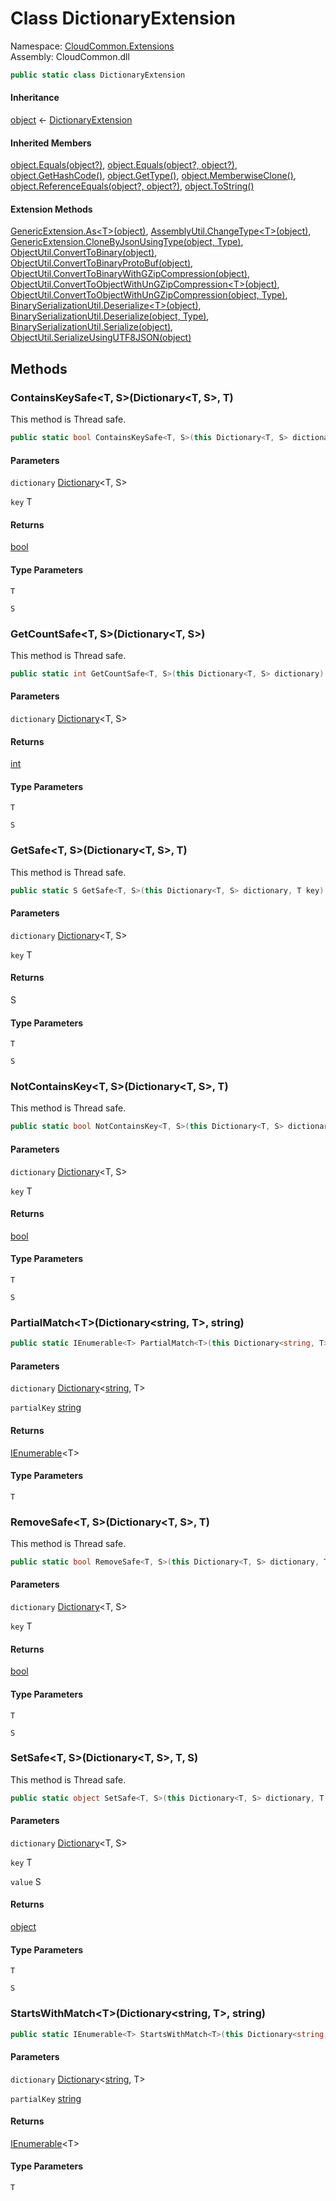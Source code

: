#  Class DictionaryExtension

Namespace: [CloudCommon.Extensions](CloudCommon.Extensions.md)  
Assembly: CloudCommon.dll  

```csharp
public static class DictionaryExtension
```

#### Inheritance

[object](https://learn.microsoft.com/dotnet/api/system.object) ← 
[DictionaryExtension](CloudCommon.Extensions.DictionaryExtension.md)

#### Inherited Members

[object.Equals\(object?\)](https://learn.microsoft.com/dotnet/api/system.object.equals\#system\-object\-equals\(system\-object\)), 
[object.Equals\(object?, object?\)](https://learn.microsoft.com/dotnet/api/system.object.equals\#system\-object\-equals\(system\-object\-system\-object\)), 
[object.GetHashCode\(\)](https://learn.microsoft.com/dotnet/api/system.object.gethashcode), 
[object.GetType\(\)](https://learn.microsoft.com/dotnet/api/system.object.gettype), 
[object.MemberwiseClone\(\)](https://learn.microsoft.com/dotnet/api/system.object.memberwiseclone), 
[object.ReferenceEquals\(object?, object?\)](https://learn.microsoft.com/dotnet/api/system.object.referenceequals), 
[object.ToString\(\)](https://learn.microsoft.com/dotnet/api/system.object.tostring)

#### Extension Methods

[GenericExtension.As<T\>\(object\)](CloudCommon.Extensions.GenericExtension.md\#CloudCommon\_Extensions\_GenericExtension\_As\_\_1\_System\_Object\_), 
[AssemblyUtil.ChangeType<T\>\(object\)](CloudCommon.Utils.AssemblyUtil.md\#CloudCommon\_Utils\_AssemblyUtil\_ChangeType\_\_1\_System\_Object\_), 
[GenericExtension.CloneByJsonUsingType\(object, Type\)](CloudCommon.Extensions.GenericExtension.md\#CloudCommon\_Extensions\_GenericExtension\_CloneByJsonUsingType\_System\_Object\_System\_Type\_), 
[ObjectUtil.ConvertToBinary\(object\)](CloudCommon.Utils.ObjectUtil.md\#CloudCommon\_Utils\_ObjectUtil\_ConvertToBinary\_System\_Object\_), 
[ObjectUtil.ConvertToBinaryProtoBuf\(object\)](CloudCommon.Utils.ObjectUtil.md\#CloudCommon\_Utils\_ObjectUtil\_ConvertToBinaryProtoBuf\_System\_Object\_), 
[ObjectUtil.ConvertToBinaryWithGZipCompression\(object\)](CloudCommon.Utils.ObjectUtil.md\#CloudCommon\_Utils\_ObjectUtil\_ConvertToBinaryWithGZipCompression\_System\_Object\_), 
[ObjectUtil.ConvertToObjectWithUnGZipCompression<T\>\(object\)](CloudCommon.Utils.ObjectUtil.md\#CloudCommon\_Utils\_ObjectUtil\_ConvertToObjectWithUnGZipCompression\_\_1\_System\_Object\_), 
[ObjectUtil.ConvertToObjectWithUnGZipCompression\(object, Type\)](CloudCommon.Utils.ObjectUtil.md\#CloudCommon\_Utils\_ObjectUtil\_ConvertToObjectWithUnGZipCompression\_System\_Object\_System\_Type\_), 
[BinarySerializationUtil.Deserialize<T\>\(object\)](CloudCommon.Utils.BinarySerializationUtil.md\#CloudCommon\_Utils\_BinarySerializationUtil\_Deserialize\_\_1\_System\_Object\_), 
[BinarySerializationUtil.Deserialize\(object, Type\)](CloudCommon.Utils.BinarySerializationUtil.md\#CloudCommon\_Utils\_BinarySerializationUtil\_Deserialize\_System\_Object\_System\_Type\_), 
[BinarySerializationUtil.Serialize\(object\)](CloudCommon.Utils.BinarySerializationUtil.md\#CloudCommon\_Utils\_BinarySerializationUtil\_Serialize\_System\_Object\_), 
[ObjectUtil.SerializeUsingUTF8JSON\(object\)](CloudCommon.Utils.ObjectUtil.md\#CloudCommon\_Utils\_ObjectUtil\_SerializeUsingUTF8JSON\_System\_Object\_)

## Methods

###  ContainsKeySafe<T, S\>\(Dictionary<T, S\>, T\)

This method is Thread safe.

```csharp
public static bool ContainsKeySafe<T, S>(this Dictionary<T, S> dictionary, T key)
```

#### Parameters

`dictionary` [Dictionary](https://learn.microsoft.com/dotnet/api/system.collections.generic.dictionary\-2)<T, S\>

`key` T

#### Returns

 [bool](https://learn.microsoft.com/dotnet/api/system.boolean)

#### Type Parameters

`T` 

`S` 

###  GetCountSafe<T, S\>\(Dictionary<T, S\>\)

This method is Thread safe.

```csharp
public static int GetCountSafe<T, S>(this Dictionary<T, S> dictionary)
```

#### Parameters

`dictionary` [Dictionary](https://learn.microsoft.com/dotnet/api/system.collections.generic.dictionary\-2)<T, S\>

#### Returns

 [int](https://learn.microsoft.com/dotnet/api/system.int32)

#### Type Parameters

`T` 

`S` 

###  GetSafe<T, S\>\(Dictionary<T, S\>, T\)

This method is Thread safe.

```csharp
public static S GetSafe<T, S>(this Dictionary<T, S> dictionary, T key)
```

#### Parameters

`dictionary` [Dictionary](https://learn.microsoft.com/dotnet/api/system.collections.generic.dictionary\-2)<T, S\>

`key` T

#### Returns

 S

#### Type Parameters

`T` 

`S` 

###  NotContainsKey<T, S\>\(Dictionary<T, S\>, T\)

This method is Thread safe.

```csharp
public static bool NotContainsKey<T, S>(this Dictionary<T, S> dictionary, T key)
```

#### Parameters

`dictionary` [Dictionary](https://learn.microsoft.com/dotnet/api/system.collections.generic.dictionary\-2)<T, S\>

`key` T

#### Returns

 [bool](https://learn.microsoft.com/dotnet/api/system.boolean)

#### Type Parameters

`T` 

`S` 

###  PartialMatch<T\>\(Dictionary<string, T\>, string\)

```csharp
public static IEnumerable<T> PartialMatch<T>(this Dictionary<string, T> dictionary, string partialKey)
```

#### Parameters

`dictionary` [Dictionary](https://learn.microsoft.com/dotnet/api/system.collections.generic.dictionary\-2)<[string](https://learn.microsoft.com/dotnet/api/system.string), T\>

`partialKey` [string](https://learn.microsoft.com/dotnet/api/system.string)

#### Returns

 [IEnumerable](https://learn.microsoft.com/dotnet/api/system.collections.generic.ienumerable\-1)<T\>

#### Type Parameters

`T` 

###  RemoveSafe<T, S\>\(Dictionary<T, S\>, T\)

This method is Thread safe.

```csharp
public static bool RemoveSafe<T, S>(this Dictionary<T, S> dictionary, T key)
```

#### Parameters

`dictionary` [Dictionary](https://learn.microsoft.com/dotnet/api/system.collections.generic.dictionary\-2)<T, S\>

`key` T

#### Returns

 [bool](https://learn.microsoft.com/dotnet/api/system.boolean)

#### Type Parameters

`T` 

`S` 

###  SetSafe<T, S\>\(Dictionary<T, S\>, T, S\)

This method is Thread safe.

```csharp
public static object SetSafe<T, S>(this Dictionary<T, S> dictionary, T key, S value)
```

#### Parameters

`dictionary` [Dictionary](https://learn.microsoft.com/dotnet/api/system.collections.generic.dictionary\-2)<T, S\>

`key` T

`value` S

#### Returns

 [object](https://learn.microsoft.com/dotnet/api/system.object)

#### Type Parameters

`T` 

`S` 

###  StartsWithMatch<T\>\(Dictionary<string, T\>, string\)

```csharp
public static IEnumerable<T> StartsWithMatch<T>(this Dictionary<string, T> dictionary, string partialKey)
```

#### Parameters

`dictionary` [Dictionary](https://learn.microsoft.com/dotnet/api/system.collections.generic.dictionary\-2)<[string](https://learn.microsoft.com/dotnet/api/system.string), T\>

`partialKey` [string](https://learn.microsoft.com/dotnet/api/system.string)

#### Returns

 [IEnumerable](https://learn.microsoft.com/dotnet/api/system.collections.generic.ienumerable\-1)<T\>

#### Type Parameters

`T` 

